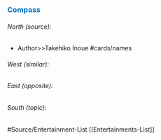 




### <span style="color:#0070c0">Compass</span>
###### North (source):
- Author>>Takehiko Inoue          #cards/names 


###### West (similar):


###### East (opposite):


###### South (topic):


#Source/Entertainment-List [[Entertainments-List]]


 